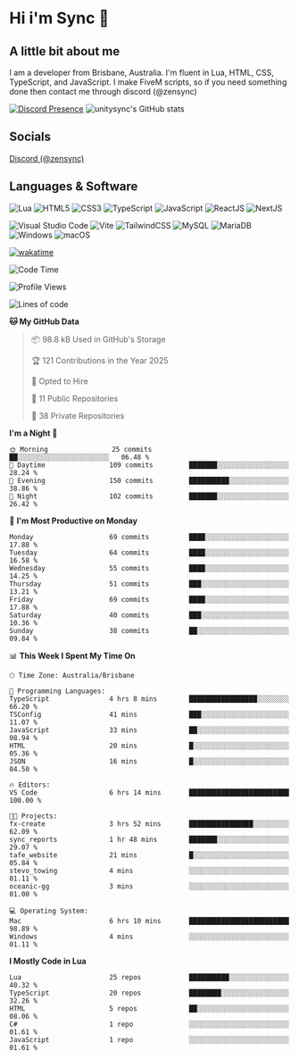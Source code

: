 # Hi i'm Sync 👋

## A little bit about me
I am a developer from Brisbane, Australia. I'm fluent in Lua, HTML, CSS, TypeScript, and JavaScript. I make FiveM scripts, so if you need something done then contact me through discord (@zensync)

[![Discord Presence](https://lanyard.cnrad.dev/api/265742868587479050)](https://discord.com/users/265742868587479050)
![unitysync's GitHub stats](https://github-readme-stats.vercel.app/api?username=unitysync&show_icons=true&theme=ambient_gradient)

## Socials
<p><a href="https://discord.com/users/265742868587479050">Discord (@zensync)</a></p>

## Languages & Software
![Lua](https://img.shields.io/badge/lua-%232C2D72.svg?style=for-the-badge&logo=lua&logoColor=white) ![HTML5](https://img.shields.io/badge/html5-%23E34F26.svg?style=for-the-badge&logo=html5&logoColor=white) ![CSS3](https://img.shields.io/badge/css3-%231572B6.svg?style=for-the-badge&logo=css3&logoColor=white) ![TypeScript](https://img.shields.io/badge/TypeScript-3178C6?logo=typescript&logoColor=fff&style=for-the-badge) ![JavaScript](https://img.shields.io/badge/javascript-%23323330.svg?style=for-the-badge&logo=javascript&logoColor=%23F7DF1E) ![ReactJS](https://shields.io/badge/react-black?logo=react&style=for-the-badge) ![NextJS](https://img.shields.io/badge/next.js-000000?style=for-the-badge&logo=nextdotjs&logoColor=white)

![Visual Studio Code](https://custom-icon-badges.demolab.com/badge/Visual%20Studio%20Code-0078d7.svg?logo=vsc&logoColor=white&style=for-the-badge) ![Vite](https://img.shields.io/badge/Vite-646CFF?style=for-the-badge&logo=Vite&logoColor=white) ![TailwindCSS](https://img.shields.io/badge/tailwindcss-%2338B2AC.svg?style=for-the-badge&logo=tailwind-css&logoColor=white) ![MySQL](https://img.shields.io/badge/MySQL-4479A1?style=for-the-badge&logo=mysql&logoColor=white) ![MariaDB](https://img.shields.io/badge/MariaDB-003545?style=for-the-badge&logo=mariadb&logoColor=white) ![Windows](https://custom-icon-badges.demolab.com/badge/Windows-0078D6?logo=windows11&logoColor=white&style=for-the-badge) ![macOS](https://img.shields.io/badge/macOS-000000?logo=apple&logoColor=F0F0F0&style=for-the-badge)

[![wakatime](https://wakatime.com/badge/user/018c590e-972a-4f9d-bbc0-f77a1b8e8227.svg?style=for-the-badge)](https://wakatime.com/@unitysync)

<!--START_SECTION:waka-->
![Code Time](http://img.shields.io/badge/Code%20Time-377%20hrs%2057%20mins-blue)

![Profile Views](http://img.shields.io/badge/Profile%20Views-12-blue)

![Lines of code](https://img.shields.io/badge/From%20Hello%20World%20I%27ve%20Written-384.2%20thousand%20lines%20of%20code-blue)

**🐱 My GitHub Data** 

> 📦 98.8 kB Used in GitHub's Storage 
 > 
> 🏆 121 Contributions in the Year 2025
 > 
> 💼 Opted to Hire
 > 
> 📜 11 Public Repositories 
 > 
> 🔑 38 Private Repositories 
 > 
**I'm a Night 🦉** 

```text
🌞 Morning                25 commits          ██░░░░░░░░░░░░░░░░░░░░░░░   06.48 % 
🌆 Daytime                109 commits         ███████░░░░░░░░░░░░░░░░░░   28.24 % 
🌃 Evening                150 commits         ██████████░░░░░░░░░░░░░░░   38.86 % 
🌙 Night                  102 commits         ███████░░░░░░░░░░░░░░░░░░   26.42 % 
```
📅 **I'm Most Productive on Monday** 

```text
Monday                   69 commits          ████░░░░░░░░░░░░░░░░░░░░░   17.88 % 
Tuesday                  64 commits          ████░░░░░░░░░░░░░░░░░░░░░   16.58 % 
Wednesday                55 commits          ████░░░░░░░░░░░░░░░░░░░░░   14.25 % 
Thursday                 51 commits          ███░░░░░░░░░░░░░░░░░░░░░░   13.21 % 
Friday                   69 commits          ████░░░░░░░░░░░░░░░░░░░░░   17.88 % 
Saturday                 40 commits          ███░░░░░░░░░░░░░░░░░░░░░░   10.36 % 
Sunday                   38 commits          ██░░░░░░░░░░░░░░░░░░░░░░░   09.84 % 
```


📊 **This Week I Spent My Time On** 

```text
🕑︎ Time Zone: Australia/Brisbane

💬 Programming Languages: 
TypeScript               4 hrs 8 mins        █████████████████░░░░░░░░   66.20 % 
TSConfig                 41 mins             ███░░░░░░░░░░░░░░░░░░░░░░   11.07 % 
JavaScript               33 mins             ██░░░░░░░░░░░░░░░░░░░░░░░   08.94 % 
HTML                     20 mins             █░░░░░░░░░░░░░░░░░░░░░░░░   05.36 % 
JSON                     16 mins             █░░░░░░░░░░░░░░░░░░░░░░░░   04.50 % 

🔥 Editors: 
VS Code                  6 hrs 14 mins       █████████████████████████   100.00 % 

🐱‍💻 Projects: 
fx-create                3 hrs 52 mins       ████████████████░░░░░░░░░   62.09 % 
sync_reports             1 hr 48 mins        ███████░░░░░░░░░░░░░░░░░░   29.07 % 
tafe_website             21 mins             █░░░░░░░░░░░░░░░░░░░░░░░░   05.84 % 
stevo_towing             4 mins              ░░░░░░░░░░░░░░░░░░░░░░░░░   01.11 % 
oceanic-gg               3 mins              ░░░░░░░░░░░░░░░░░░░░░░░░░   01.00 % 

💻 Operating System: 
Mac                      6 hrs 10 mins       █████████████████████████   98.89 % 
Windows                  4 mins              ░░░░░░░░░░░░░░░░░░░░░░░░░   01.11 % 
```

**I Mostly Code in Lua** 

```text
Lua                      25 repos            ██████████░░░░░░░░░░░░░░░   40.32 % 
TypeScript               20 repos            ████████░░░░░░░░░░░░░░░░░   32.26 % 
HTML                     5 repos             ██░░░░░░░░░░░░░░░░░░░░░░░   08.06 % 
C#                       1 repo              ░░░░░░░░░░░░░░░░░░░░░░░░░   01.61 % 
JavaScript               1 repo              ░░░░░░░░░░░░░░░░░░░░░░░░░   01.61 % 
```




<!--END_SECTION:waka-->

